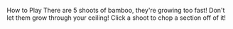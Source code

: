 How to Play
There are 5 shoots of bamboo, they're growing too fast! Don't let them grow through your ceiling!
Click a shoot to chop a section off of it!